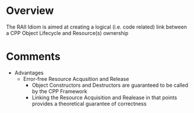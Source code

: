 
# Overview 

The RAII Idiom is aimed at creating a logical (i.e. code related) link between a CPP Object Lifecycle and Resource(s) ownership 

# Comments 

- Advantages 
  - Error-free Resource Acqusition and Release 
    - Object Constructors and Destructors are guaranteed to be called by the CPP Framework 
    - Linking the Resource Acquisition and Realease in that points provides a theoretical guarantee of correctness 
